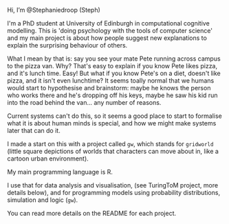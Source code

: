 Hi, I’m @Stephaniedroop (Steph)

I'm a PhD student at University of Edinburgh in computational cognitive modelling. This is 'doing psychology with the tools of computer science' and my main project is about how people suggest new explanations to explain the surprising behaviour of others.

What I mean by that is: say you see your mate Pete running across campus to the pizza van. Why? That's easy to explain if you know Pete likes pizza, and it's lunch time. Easy! But what if you know Pete's on a diet, doesn't like pizza, and it isn't even lunchtime? It seems toally normal that we humans would start to hypothesise and brainstorm: maybe he knows the person who works there and he's dropping off his keys, maybe he saw his kid run into the road behind the van... any number of reasons. 

Current systems can't do this, so it seems a good place to start to formalise what it is about human minds is special, and how we might make systems later that can do it.

I made a start on this with a project called `gw`, which stands for `gridworld` (little square depictions of worlds that characters can move about in, like a cartoon urban environment).

My main programming language is R. 

I use that for data analysis and visualisation, (see TuringToM project, more details below), and for programming models using probability distributions, simulation and logic (`gw`). 

You can read more details on the README for each project.

<!---
Stephaniedroop/Stephaniedroop is a ✨ special ✨ repository because its `README.md` (this file) appears on your GitHub profile.
You can click the Preview link to take a look at your changes.
--->
